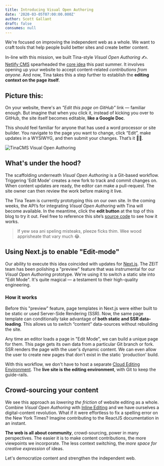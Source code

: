 ```yaml
---
title: Introducing Visual Open Authoring
date: '2020-03-05T07:00:00.000Z'
author: Scott Gallant
draft: false
consumes: null
---
```


We're focused on improving the independent web as a whole. We want to craft tools that help people build better sites and create better content.

In-line with this mission, we built Tina-style _Visual Open Authoring_ ✍️. [Netlify CMS](https://www.netlifycms.org/) spearheaded the [core idea](https://css-tricks.com/netlify-cms-open-authoring/#article-header-id-0) this past summer. It involves opening up your website to accept content-related _contributions from anyone_. And now, Tina takes this a step further to establish the **editing context on the page itself**.

## Picture this:

On your website, there's an _"Edit this page on GitHub"_ link — familiar enough. But imagine that when you click it, instead of kicking you over to GitHub, the site itself becomes editable, **like a Google Doc**.

This should feel familiar for anyone that has used a word processor or site builder. You navigate to the page you want to change, click “Edit”, make updates in a WYSIWYG, and then submit your changes. That’s it 🧞‍♂️.

![TinaCMS Visual Open Authoring](/gif/open_authoring.gif)

## What's under the hood?

The scaffolding underneath _Visual Open Authoring_ is a Git-based workflow. Triggering 'Edit Mode' creates a new fork to track and commit changes on. When content updates are ready, the editor can make a pull-request. The site owner can then review the work before making it live.

The Tina Team is currently prototyping this on our own site. In the coming weeks, the API’s for integrating _Visual Open Authoring_ with Tina will become available. In the meantime, click the **edit button** at the top of this blog to try it out. Feel free to reference this site’s [source code](https://github.com/tinacms/tinacms.org) to see how it works.

> If yew sea ani speling misteaks, pleeze ficks thim. Wee wood apprisheate that vary much 😂.

## Using Next.js to enable "Edit-mode"

Our ability to execute this idea coincided with updates for [Next.js](https://nextjs.org/). The ZEIT team has been polishing a "preview" feature that was instrumental for our _Visual Open Authoring_ prototype. We're using it to switch a static site into "Edit Mode". It's quite magical — a testament to their high-quality engineering.

### How it works

Before this "preview" feature, page templates in Next.js were either built to be static or used Server-Side Rendering (SSR). Now, the same page template can conditionally take advantage of **both static and SSR data-loading**. This allows us to switch “content” data-sources without rebuilding the site.

Any time an editor loads a page in "Edit Mode", we can build a unique page for them. This page gets its own data from a particular Git branch or fork. SSR renders the page with the user's dynamic content. We can even allow the user to create new pages that don't exist in the static 'production' build.

With this workflow, we don't have to host a separate [Cloud Editing Environment](https://tinacms.org/blog/editing-on-the-cloud). The **live site is the editing environment**, with Git to keep the guide-rails.

## Crowd-sourcing your content

We see this approach as _lowering the friction_ of website editing as a whole. Combine _Visual Open Authoring_ with [Inline Editing](https://tinacms.org/docs/inline-editing) and we have ourselves a digital-content revolution. What if it were effortless to fix a spelling error on the New York Times? Imagine contributing to the ReactJS documentation in an instant.

**The web is all about community**, crowd-sourcing, power in many perspectives. The easier it is to make content contributions, the more viewpoints we incorporate. The less context switching, the _more space for creative expression_ of ideas.

Let's democratize content and strengthen the independent web.
